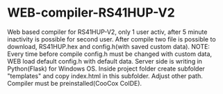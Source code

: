# WEB-compiler-RS41HUP-V2
Web based compiler for RS41HUP-V2, only 1 user activ, after 5 minute inactivity is possible for second user. After compile two file is possible to download, RS41HUP.hex and config.h(with saved custom data). NOTE: Every time before compile config.h must be changed with custom data, WEB load default config.h with default data. Server side is writing in Python(Flask) for Windows OS. Inside project folder create subfolder "templates" and copy index.html in this subfolder.
Adjust other path. Compiler must be preinstalled(CooCox CoIDE).
